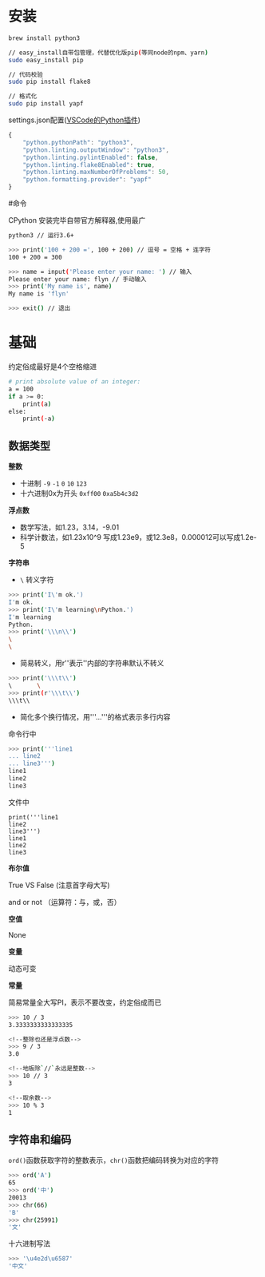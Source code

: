 # 安装

```bash
brew install python3
```

```bash
// easy_install自带包管理，代替优化版pip(等同node的npm、yarn)
sudo easy_install pip

// 代码校验
sudo pip install flake8

// 格式化
sudo pip install yapf
```

settings.json配置([VSCode的Python插件](https://github.com/DonJayamanne/pythonVSCode))

```js
{
    "python.pythonPath": "python3",
    "python.linting.outputWindow": "python3",
    "python.linting.pylintEnabled": false,
    "python.linting.flake8Enabled": true,
    "python.linting.maxNumberOfProblems": 50,
    "python.formatting.provider": "yapf"
}
```

#命令

CPython 安装完毕自带官方解释器,使用最广

```bash
python3 // 运行3.6+

>>> print('100 + 200 =', 100 + 200) // 逗号 = 空格 + 连字符
100 + 200 = 300

>>> name = input('Please enter your name: ') // 输入
Please enter your name: flyn // 手动输入
>>> print('My name is', name)
My name is 'flyn'

>>> exit() // 退出
```

# 基础

约定俗成最好是4个空格缩进

```bash
# print absolute value of an integer:
a = 100
if a >= 0:
    print(a)
else:
    print(-a)
```

## 数据类型

**整数**

- 十进制 `-9` `-1` `0` `10` `123`
- 十六进制0x为开头 `0xff00` `0xa5b4c3d2`

**浮点数**

- 数学写法，如1.23，3.14，-9.01
- 科学计数法，如1.23x10^9 写成1.23e9，或12.3e8，0.000012可以写成1.2e-5

**字符串**

- `\` 转义字符

```bash
>>> print('I\'m ok.')
I'm ok.
>>> print('I\'m learning\nPython.')
I'm learning
Python.
>>> print('\\\n\\')
\
\
```

- 简易转义，用r''表示''内部的字符串默认不转义

```bash
>>> print('\\\t\\')
\       \
>>> print(r'\\\t\\')
\\\t\\
```

- 简化多个换行情况，用'''...'''的格式表示多行内容

命令行中

```bash
>>> print('''line1
... line2
... line3''')
line1
line2
line3
```

文件中

```
print('''line1
line2
line3''')
line1
line2
line3
```

**布尔值**

True VS False (注意首字母大写)

and or not （运算符：与，或，否）

**空值**

None

**变量**

动态可变

**常量**

简易常量全大写PI，表示不要改变，约定俗成而已

```bash
>>> 10 / 3
3.3333333333333335

<!--整除也还是浮点数-->
>>> 9 / 3
3.0

<!--地板除`//`永远是整数-->
>>> 10 // 3
3

<!--取余数-->
>>> 10 % 3
1
```

## 字符串和编码

`ord()`函数获取字符的整数表示，`chr()`函数把编码转换为对应的字符

```bash
>>> ord('A')
65
>>> ord('中')
20013
>>> chr(66)
'B'
>>> chr(25991)
'文'
```

十六进制写法

```bash
>>> '\u4e2d\u6587'
'中文'
```



